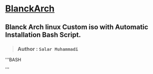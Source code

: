 # [BlanckArch](https://github.com/blanckth/blanckarch)
## Blanck Arch linux Custom iso with Automatic Installation Bash Script.
> ### Author : `Salar Muhammadi` 

'''BASH

'''
